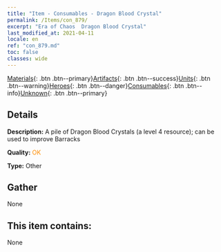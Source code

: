 ```yaml
---
title: "Item - Consumables - Dragon Blood Crystal"
permalink: /Items/con_879/
excerpt: "Era of Chaos  Dragon Blood Crystal"
last_modified_at: 2021-04-11
locale: en
ref: "con_879.md"
toc: false
classes: wide
---
```

 [Materials](/Items/){: .btn .btn--primary}[Artifacts](/Items/Artifacts/){: .btn .btn--success}[Units](/Items/Units/){: .btn .btn--warning}[Heroes](/Items/Heroes/){: .btn .btn--danger}[Consumables](/Items/Consumables/){: .btn .btn--info}[Unknown](/Items/Unknown/){: .btn .btn--primary}

## Details
 **Description:** A pile of Dragon Blood Crystals (a level 4 resource); can be used to improve Barracks

 **Quality:** <span style="color: #FF8C00">OK</span>

 **Type:** Other

## Gather

  None

## This item contains:

  None

